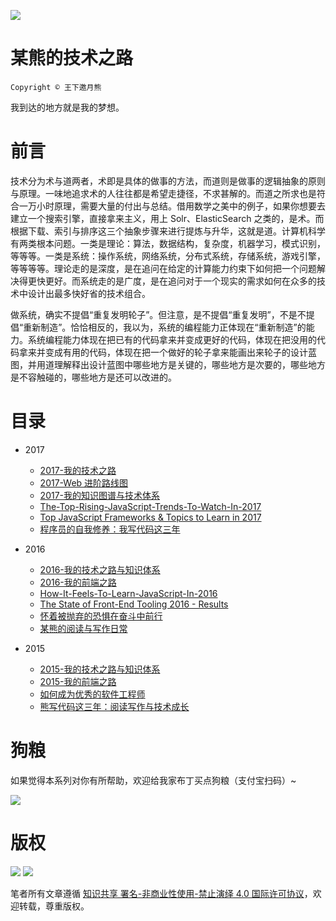 ![](http://upload-images.jianshu.io/upload_images/1647496-d281090a702045e5.jpg?imageMogr2/auto-orient/strip%7CimageView2/2/w/1240)

# 某熊的技术之路

`Copyright © 王下邀月熊`

我到达的地方就是我的梦想。

# 前言

技术分为术与道两者，术即是具体的做事的方法，而道则是做事的逻辑抽象的原则与原理。一味地追求术的人往往都是希望走捷径，不求甚解的。而道之所求也是符合一万小时原理，需要大量的付出与总结。借用数学之美中的例子，如果你想要去建立一个搜索引擎，直接拿来主义，用上 Solr、ElasticSearch 之类的，是术。而根据下载、索引与排序这三个抽象步骤来进行提炼与升华，这就是道。计算机科学有两类根本问题。一类是理论：算法，数据结构，复杂度，机器学习，模式识别，等等等。一类是系统：操作系统，网络系统，分布式系统，存储系统，游戏引擎，等等等等。理论走的是深度，是在追问在给定的计算能力约束下如何把一个问题解决得更快更好。而系统走的是广度，是在追问对于一个现实的需求如何在众多的技术中设计出最多快好省的技术组合。

做系统，确实不提倡“重复发明轮子”。但注意，是不提倡“重复发明”，不是不提倡“重新制造”。恰恰相反的，我以为，系统的编程能力正体现在“重新制造”的能力。系统编程能力体现在把已有的代码拿来并变成更好的代码，体现在把没用的代码拿来并变成有用的代码，体现在把一个做好的轮子拿来能画出来轮子的设计蓝图，并用道理解释出设计蓝图中哪些地方是关键的，哪些地方是次要的，哪些地方是不容触碰的，哪些地方是还可以改进的。

# 目录

* 2017

  * [2017-我的技术之路](./2017/2017-我的技术之路.md)
  * [2017-Web 进阶路线图](https://parg.co/U4T)
  * [2017-我的知识图谱与技术体系](./2017/2017-我的知识图谱与技术体系.md)
  * [The-Top-Rising-JavaScript-Trends-To-Watch-In-2017](./2017/The-Top-Rising-JavaScript-Trends-To-Watch-In-2017.md)
  * [Top JavaScript Frameworks & Topics to Learn in 2017](https://parg.co/U42)
  * [程序员的自我修养：我写代码这三年](./2017/程序员的自我修养：我写代码这三年.md)

* 2016

  * [2016-我的技术之路与知识体系](./2016/2016-我的技术之路与知识体系.md)
  * [2016-我的前端之路](./2016/2016-我的前端之路.md)
  * [How-It-Feels-To-Learn-JavaScript-In-2016](./2016/How-It-Feels-To-Learn-JavaScript-In-2016.md)
  * [The State of Front-End Tooling 2016 - Results](https://parg.co/U4z)
  * [怀着被抛弃的恐惧在奋斗中前行](./2016/怀着被抛弃的恐惧在奋斗中前行.md)
  * [某熊的阅读与写作日常](./2016/某熊的阅读与写作日常.md)

* 2015
  * [2015-我的技术之路与知识体系](./2015/2015-我的技术之路与知识体系.md)
  * [2015-我的前端之路](./2015/2015-我的前端之路.md)
  * [如何成为优秀的软件工程师](./2015/如何成为优秀的软件工程师.md)
  * [熊写代码这三年：阅读写作与技术成长](./2015/熊写代码这三年：阅读写作与技术成长.md)

# 狗粮

如果觉得本系列对你有所帮助，欢迎给我家布丁买点狗粮（支付宝扫码）~

![](https://github.com/wxyyxc1992/OSS/blob/master/2017/8/1/Buding.jpg?raw=true)

# 版权

![](https://parg.co/bDY) ![](https://parg.co/bDm)

笔者所有文章遵循 [知识共享 署名-非商业性使用-禁止演绎 4.0 国际许可协议](https://creativecommons.org/licenses/by-nc-nd/4.0/deed.zh)，欢迎转载，尊重版权。

